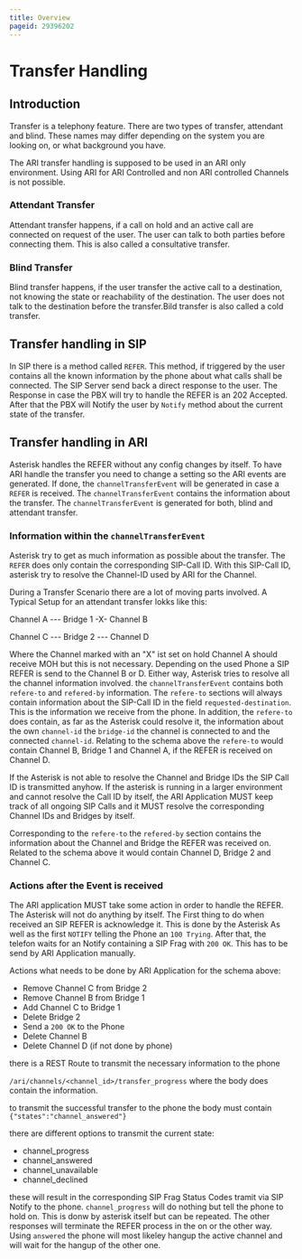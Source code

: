 ```yaml
---
title: Overview
pageid: 29396202
---
```


# Transfer Handling

## Introduction

Transfer is a telephony feature. There are two types of transfer, attendant and blind. These names may differ depending on the system you are looking on, or what background you have.

The ARI transfer handling is supposed to be used in an ARI only environment. Using ARI for ARI Controlled and non ARI controlled Channels is not possible. 

### Attendant Transfer
Attendant transfer happens, if a call on hold and an active call are connected on request of the user. The user can talk to both parties before connecting them. This is also called a consultative transfer.

### Blind Transfer
Blind transfer happens, if the user transfer the active call to a destination, not knowing the state or reachability of the destination. The user does not talk to the destination before the transfer.Bild transfer is also called a cold transfer. 

## Transfer handling in SIP

In SIP there is a method called `REFER`. This method, if triggered by the user contains all the known information by the phone about what calls shall be connected. The SIP Server send back a direct response to the user. The Response in case the PBX will try to handle the REFER is an 202 Accepted. After that the PBX will Notify the user by `Notify` method about the current state of the transfer.

## Transfer handling in ARI

Asterisk handles the REFER without any config changes by itself. To have ARI handle the transfer you need to change a setting so the ARI events are generated. If done, the `channelTransferEvent` will be generated in case a `REFER` is received. The `channelTransferEvent` contains the information about the transfer. The `channelTransferEvent` is generated for both, blind and attendant transfer.

### Information within the `channelTransferEvent`

Asterisk try to get as much information as possible about the transfer. The `REFER` does only contain the corresponding SIP-Call ID. With this SIP-Call ID, asterisk try to resolve the Channel-ID used by ARI for the Channel.

During a Transfer Scenario there are a lot of moving parts involved. A Typical Setup for an attendant transfer lokks like this:

Channel A --- Bridge 1 -X- Channel B

Channel C --- Bridge 2 --- Channel D

Where the Channel marked with an "X" ist set on hold Channel A should receive MOH but this is not necessary.
Depending on the used Phone a SIP REFER is send to the Channel B or D. Either way, Asterisk tries to resolve all the channel information involved.
the `channelTransferEvent` contains both `refere-to` and `refered-by` information.
The `refere-to` sections will always contain information about the SIP-Call ID in the field `requested-destination`. This is the information we receive from the phone.
In addition, the `refere-to` does contain, as far as the Asterisk could resolve it, the information about the own `channel-id` the `bridge-id` the channel is connected to and the connected `channel-id`. Relating to the schema above the `refere-to` would contain Channel B, Bridge 1 and Channel A, if the REFER is received on Channel D. 

If the Asterisk is not able to resolve the Channel and Bridge IDs the SIP Call ID is transmitted anyhow. If the asterisk is running in a larger environment and cannot resolve the Call ID by itself, the ARI Application MUST keep track of all ongoing SIP Calls and it MUST resolve the corresponding Channel IDs and Bridges by itself.

Corresponding to the `refere-to` the `refered-by` section contains the information about the Channel and Bridge the REFER was received on. Related to the schema above it would contain Channel D, Bridge 2 and Channel C.

### Actions after the Event is received

The ARI application MUST take some action in order to handle the REFER. The Asterisk will not do anything by itself.  The First thing to do when received an SIP REFER is acknowledge it. This is done by the Asterisk As well as the first `NOTIFY` telling the Phone an `100 Trying`. After that, the telefon waits for an Notify containing a SIP Frag  with `200 OK`. This has to be send by ARI Application manually.

Actions what needs to be done by ARI Application for the schema above:

* Remove Channel C from Bridge 2
* Remove Channel B from Bridge 1
* Add Channel C to Bridge 1
* Delete Bridge 2
* Send a `200 OK` to the Phone
* Delete Channel B
* Delete Channel D (if not done by phone)


there is a REST Route to transmit the necessary information to the phone

`/ari/channels/<channel_id>/transfer_progress` where the body does contain the information. 

to transmit the successful transfer to the phone the body must contain `{"states":"channel_answered"}`

there are different options to transmit the current state:

* channel_progress
* channel_answered
* channel_unavailable
* channel_declined

these will result in the corresponding SIP  Frag Status Codes tramit via SIP Notify to the phone. `channel_progress` will do nothing but tell the phone to hold on. This is donw by asterisk itself but can be repeated. The other responses will terminate the REFER process in the on or the other way. Using `answered` the phone will most likeley hangup the active channel and will wait for the hangup of the other one.


